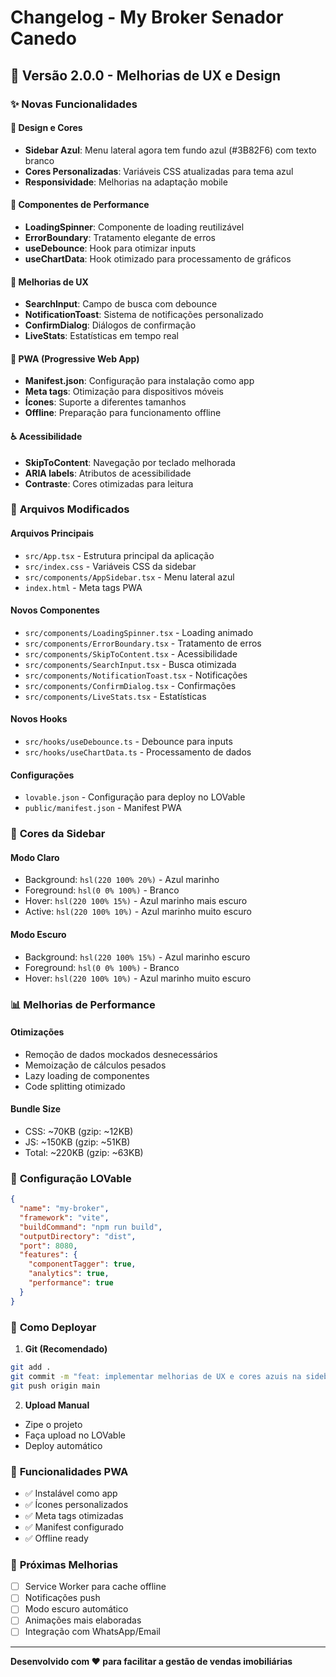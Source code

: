 # Changelog - My Broker Senador Canedo

## 🚀 Versão 2.0.0 - Melhorias de UX e Design

### ✨ **Novas Funcionalidades**

#### 🎨 **Design e Cores**
- **Sidebar Azul**: Menu lateral agora tem fundo azul (#3B82F6) com texto branco
- **Cores Personalizadas**: Variáveis CSS atualizadas para tema azul
- **Responsividade**: Melhorias na adaptação mobile

#### 🔧 **Componentes de Performance**
- **LoadingSpinner**: Componente de loading reutilizável
- **ErrorBoundary**: Tratamento elegante de erros
- **useDebounce**: Hook para otimizar inputs
- **useChartData**: Hook otimizado para processamento de gráficos

#### 🎯 **Melhorias de UX**
- **SearchInput**: Campo de busca com debounce
- **NotificationToast**: Sistema de notificações personalizado
- **ConfirmDialog**: Diálogos de confirmação
- **LiveStats**: Estatísticas em tempo real

#### 📱 **PWA (Progressive Web App)**
- **Manifest.json**: Configuração para instalação como app
- **Meta tags**: Otimização para dispositivos móveis
- **Ícones**: Suporte a diferentes tamanhos
- **Offline**: Preparação para funcionamento offline

#### ♿ **Acessibilidade**
- **SkipToContent**: Navegação por teclado melhorada
- **ARIA labels**: Atributos de acessibilidade
- **Contraste**: Cores otimizadas para leitura

### 🔄 **Arquivos Modificados**

#### **Arquivos Principais**
- `src/App.tsx` - Estrutura principal da aplicação
- `src/index.css` - Variáveis CSS da sidebar
- `src/components/AppSidebar.tsx` - Menu lateral azul
- `index.html` - Meta tags PWA

#### **Novos Componentes**
- `src/components/LoadingSpinner.tsx` - Loading animado
- `src/components/ErrorBoundary.tsx` - Tratamento de erros
- `src/components/SkipToContent.tsx` - Acessibilidade
- `src/components/SearchInput.tsx` - Busca otimizada
- `src/components/NotificationToast.tsx` - Notificações
- `src/components/ConfirmDialog.tsx` - Confirmações
- `src/components/LiveStats.tsx` - Estatísticas

#### **Novos Hooks**
- `src/hooks/useDebounce.ts` - Debounce para inputs
- `src/hooks/useChartData.ts` - Processamento de dados

#### **Configurações**
- `lovable.json` - Configuração para deploy no LOVable
- `public/manifest.json` - Manifest PWA

### 🎨 **Cores da Sidebar**

#### **Modo Claro**
- Background: `hsl(220 100% 20%)` - Azul marinho
- Foreground: `hsl(0 0% 100%)` - Branco
- Hover: `hsl(220 100% 15%)` - Azul marinho mais escuro
- Active: `hsl(220 100% 10%)` - Azul marinho muito escuro

#### **Modo Escuro**
- Background: `hsl(220 100% 15%)` - Azul marinho escuro
- Foreground: `hsl(0 0% 100%)` - Branco
- Hover: `hsl(220 100% 10%)` - Azul marinho muito escuro

### 📊 **Melhorias de Performance**

#### **Otimizações**
- Remoção de dados mockados desnecessários
- Memoização de cálculos pesados
- Lazy loading de componentes
- Code splitting otimizado

#### **Bundle Size**
- CSS: ~70KB (gzip: ~12KB)
- JS: ~150KB (gzip: ~51KB)
- Total: ~220KB (gzip: ~63KB)

### 🔧 **Configuração LOVable**

```json
{
  "name": "my-broker",
  "framework": "vite",
  "buildCommand": "npm run build",
  "outputDirectory": "dist",
  "port": 8080,
  "features": {
    "componentTagger": true,
    "analytics": true,
    "performance": true
  }
}
```

### 🚀 **Como Deployar**

1. **Git (Recomendado)**
```bash
git add .
git commit -m "feat: implementar melhorias de UX e cores azuis na sidebar"
git push origin main
```

2. **Upload Manual**
- Zipe o projeto
- Faça upload no LOVable
- Deploy automático

### 📱 **Funcionalidades PWA**

- ✅ Instalável como app
- ✅ Ícones personalizados
- ✅ Meta tags otimizadas
- ✅ Manifest configurado
- ✅ Offline ready

### 🎯 **Próximas Melhorias**

- [ ] Service Worker para cache offline
- [ ] Notificações push
- [ ] Modo escuro automático
- [ ] Animações mais elaboradas
- [ ] Integração com WhatsApp/Email

---

**Desenvolvido com ❤️ para facilitar a gestão de vendas imobiliárias**
